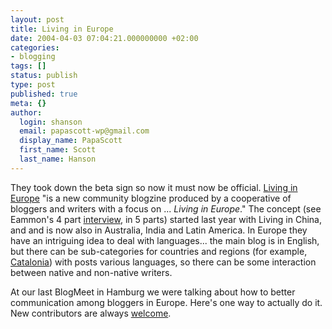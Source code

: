 ```yaml
---
layout: post
title: Living in Europe
date: 2004-04-03 07:04:21.000000000 +02:00
categories:
- blogging
tags: []
status: publish
type: post
published: true
meta: {}
author:
  login: shanson
  email: papascott-wp@gmail.com
  display_name: PapaScott
  first_name: Scott
  last_name: Hanson
---
```

<p>They took down the beta sign so now it must now be official. <a title="Living in Europe blogzine" href="http://www.livingineurope.net/">Living in Europe</a> "is a new community blogzine produced by a cooperative of bloggers and writers with a focus on ... <em>Living in Europe</em>." The concept (see Eammon's 4 part <a title="Eamonn Fitzgerald's Rainy Day: Preview: Interview with Michael Darragh" href="http://www.eamonn.com/archives/001278.html">interview</a>, in 5 parts) started last year with Living in China, and and is now also in Australia, India and Latin America. In Europe they have an intriguing idea to deal with languages... the main blog is in English, but there can be sub-categories for countries and regions (for example, <a title="Living in Catalonia" href="http://www.livingineurope.net/archives/cat_living_in_catalonia.html">Catalonia</a>) with posts various languages, so there can be some interaction between native and non-native writers. </p>
<p>At our last BlogMeet in Hamburg we were talking about how to better communication among bloggers in Europe. Here's one way to actually do it. New contributors are always <a href="http://www.livingineurope.net/membership.html">welcome</a>.</p>
